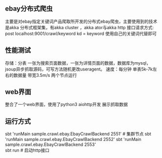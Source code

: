 ## ebay分布式爬虫
主要是对ebay指定关键词产品爬取所开发的分布式ebay爬虫，主要使用到的技术是akka 分布式框架集，有akka cluster
，akka ator与akka http
接口请求方式: post localhost:9001/crawl/keyword kd = keyword 使用自己的关键词代替即可

## 性能测试
存储：分表 一张为搜索页面数据，一张为详情页面的数据，数据库为mysql，jsoup异步抓取源码，可写方法随机更改useragent。
速度：每分钟 单表5k-7k左右的数据量 带宽3.5m/s 两个节点运行

## web界面
整合了一个web界面，使用了python3 aiohttp开发 展示抓取数据


## 运行方式
sbt 'runMain sample.crawl.ebay.EbayCrawlBackend 2551' # 集群节点
sbt 'runMain sample.crawl.ebay.EbayCrawlBackend 2552' 
sbt 'runMain sample.crawl.ebay.EbayCrawlBackend 2553'  
sbt run  # 启动http接口

